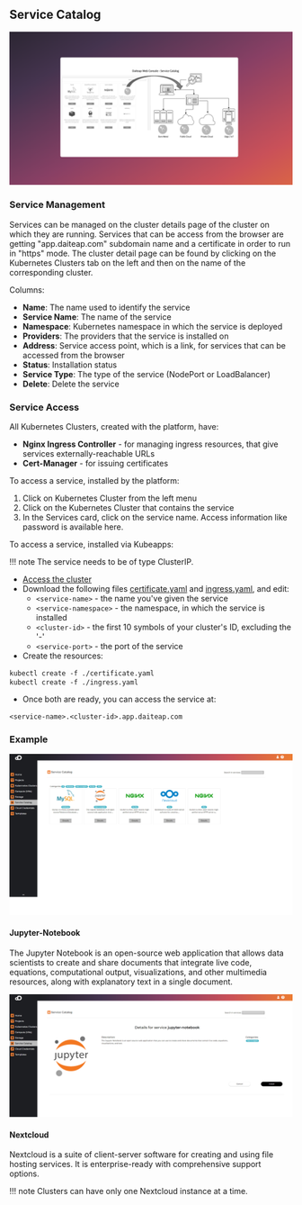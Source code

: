 
## Service Catalog



![Screenshot](img/service_catalog_deployment_principle.png)


### Service Management
Services can be managed on the cluster details page of the cluster on which they are running. Services that can be access from the browser are getting "app.daiteap.com" subdomain name and a certificate in order to run in "https" mode. The cluster detail page can be found by clicking on the Kubernetes Clusters tab on the left and then on the name of the corresponding cluster.

Columns:

* **Name**: The name used to identify the service
* **Service Name**: The name of the service
* **Namespace**: Kubernetes namespace in which the service is deployed
* **Providers**: The providers that the service is installed on
* **Address**: Service access point, which is a link, for services that can be accessed from the browser
* **Status**: Installation status
* **Service Type**: The type of the service (NodePort or LoadBalancer)
* **Delete**: Delete the service

### Service Access

All Kubernetes Clusters, created with the platform, have:

* **Nginx Ingress Controller** - for managing ingress resources, that give services externally-reachable URLs
* **Cert-Manager** - for issuing certificates

To access a service, installed by the platform:

1. Click on Kubernetes Cluster from the left menu
2. Click on the Kubernetes Cluster that contains the service
3. In the Services card, click on the service name. Access information like password is available here.

To access a service, installed via Kubeapps:

!!! note
    The service needs to be of type ClusterIP.

* [Access the cluster](/documentation/kubernetes_clusters/#accessing-resource-in-the-cluster)
* Download the following files <a href="/certificate.yaml" download>certificate.yaml</a> and <a href="/ingress.yaml" download>ingress.yaml</a>, and edit:
    * `<service-name>` - the name you've given the service
    * `<service-namespace>` - the namespace, in which the service is installed
    * `<cluster-id>` - the first 10 symbols of your cluster's ID, excluding the '-'
    * `<service-port>` - the port of the service
* Create the resources:
```
kubectl create -f ./certificate.yaml
kubectl create -f ./ingress.yaml
```
* Once both are ready, you can access the service at:
```
<service-name>.<cluster-id>.app.daiteap.com
```

### Example

![Screenshot](img/service_catalog.png)

#### Jupyter-Notebook

The Jupyter Notebook is an open-source web application that allows data scientists to create and share documents that integrate live code, equations, computational output, visualizations, and other multimedia resources, along with explanatory text in a single document.

![Screenshot](img/service_jupyternotebook-install.png)

#### Nextcloud

Nextcloud is a suite of client-server software for creating and using file hosting services. It is enterprise-ready with comprehensive support options.

!!! note
    Clusters can have only one Nextcloud instance at a time.